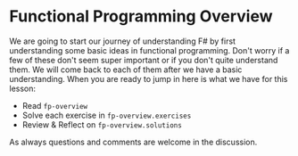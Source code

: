 # Functional Programming Overview

We are going to start our journey of understanding F# by first understanding some basic ideas in functional programming. Don't worry if a few of these don't seem super important or if you don't quite understand them. We will come back to each of them after we have a basic understanding. When you are ready to jump in here is what we have for this lesson:

- Read `fp-overview`
- Solve each exercise in `fp-overview.exercises`
- Review & Reflect on `fp-overview.solutions`

As always questions and comments are welcome in the discussion.